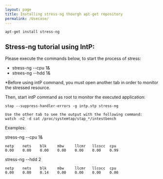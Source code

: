 ```yaml
---
layout: page
title: Installing stress-ng thourgh apt-get repository
permalink: /Usecase/
---
```


```shell
apt-get install stress-ng
```
## Stress-ng tutorial using IntP:
Please execute the commands below, to start the process of stress:

* stress-ng --cpu 1&
* strees-ng --hdd 1&


*Before using intP command, you must open another tab in order to monitor the stressed resource.

Then, start intP command as root to monitor the executed application:
```shell
stap --suppress-handler-errors -g intp.stp stress-ng
```

```shell
Use the other tab to see the output with the following command:
watch -n2 -d cat /proc/systemtap/stap_*/intestbench
```

Examples:  

stress-ng --cpu 1&
```shell
netp    nets    blk     mbw     llcmr   llcocc  cpu
0.00    0.00    0.00    0.00    0.00    0.00    0.99
```

stress-ng --hdd 2

```shell
netp    nets    blk     mbw     llcmr   llcocc  cpu
0.00    0.00    0.14    0.00    0.00    0.00    0.00
```